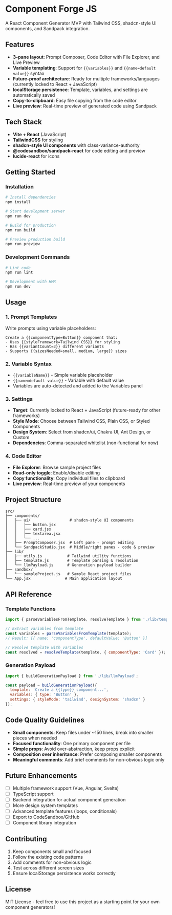# Component Forge JS

A React Component Generator MVP with Tailwind CSS, shadcn-style UI components, and Sandpack integration.

## Features

- **3-pane layout**: Prompt Composer, Code Editor with File Explorer, and Live Preview
- **Variable templating**: Support for `{{variables}}` and `{{name=default value}}` syntax
- **Future-proof architecture**: Ready for multiple frameworks/languages (currently locked to React + JavaScript)
- **localStorage persistence**: Template, variables, and settings are automatically saved
- **Copy-to-clipboard**: Easy file copying from the code editor
- **Live preview**: Real-time preview of generated code using Sandpack

## Tech Stack

- **Vite + React** (JavaScript)
- **TailwindCSS** for styling
- **shadcn-style UI components** with class-variance-authority
- **@codesandbox/sandpack-react** for code editing and preview
- **lucide-react** for icons

## Getting Started

### Installation

```bash
# Install dependencies
npm install

# Start development server
npm run dev

# Build for production
npm run build

# Preview production build
npm run preview
```

### Development Commands

```bash
# Lint code
npm run lint

# Development with HMR
npm run dev
```

## Usage

### 1. Prompt Templates

Write prompts using variable placeholders:

```
Create a {{componentType=Button}} component that:
- Uses {{styleFramework=Tailwind CSS}} for styling
- Has {{variantCount=3}} different variants
- Supports {{sizesNeeded=small, medium, large}} sizes
```

### 2. Variable Syntax

- `{{variableName}}` - Simple variable placeholder
- `{{name=default value}}` - Variable with default value
- Variables are auto-detected and added to the Variables panel

### 3. Settings

- **Target**: Currently locked to React + JavaScript (future-ready for other frameworks)
- **Style Mode**: Choose between Tailwind CSS, Plain CSS, or Styled Components
- **Design System**: Select from shadcn/ui, Chakra UI, Ant Design, or Custom
- **Dependencies**: Comma-separated whitelist (non-functional for now)

### 4. Code Editor

- **File Explorer**: Browse sample project files
- **Read-only toggle**: Enable/disable editing
- **Copy functionality**: Copy individual files to clipboard
- **Live preview**: Real-time preview of your components

## Project Structure

```
src/
├── components/
│   ├── ui/                 # shadcn-style UI components
│   │   ├── button.jsx
│   │   ├── card.jsx
│   │   ├── textarea.jsx
│   │   └── ...
│   ├── PromptComposer.jsx  # Left pane - prompt editing
│   └── SandpackStudio.jsx  # Middle/right panes - code & preview
├── lib/
│   ├── utils.js           # Tailwind utility functions
│   ├── template.js        # Template parsing & resolution
│   └── llmPayload.js      # Generation payload builder
├── sandbox/
│   └── sampleProject.js   # Sample React project files
└── App.jsx               # Main application layout
```

## API Reference

### Template Functions

```javascript
import { parseVariablesFromTemplate, resolveTemplate } from './lib/template';

// Extract variables from template
const variables = parseVariablesFromTemplate(template);
// Result: [{ name: 'componentType', defaultValue: 'Button' }]

// Resolve template with variables
const resolved = resolveTemplate(template, { componentType: 'Card' });
```

### Generation Payload

```javascript
import { buildGenerationPayload } from './lib/llmPayload';

const payload = buildGenerationPayload({
  template: 'Create a {{type}} component...',
  variables: { type: 'Button' },
  settings: { styleMode: 'tailwind', designSystem: 'shadcn' }
});
```

## Code Quality Guidelines

- **Small components**: Keep files under ~150 lines, break into smaller pieces when needed
- **Focused functionality**: One primary component per file
- **Simple props**: Avoid over-abstraction, keep props explicit
- **Composition over inheritance**: Prefer composing smaller components
- **Meaningful comments**: Add brief comments for non-obvious logic only

## Future Enhancements

- [ ] Multiple framework support (Vue, Angular, Svelte)
- [ ] TypeScript support
- [ ] Backend integration for actual component generation
- [ ] More design system templates
- [ ] Advanced template features (loops, conditionals)
- [ ] Export to CodeSandbox/GitHub
- [ ] Component library integration

## Contributing

1. Keep components small and focused
2. Follow the existing code patterns
3. Add comments for non-obvious logic
4. Test across different screen sizes
5. Ensure localStorage persistence works correctly

## License

MIT License - feel free to use this project as a starting point for your own component generators!

